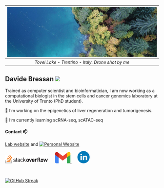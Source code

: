 
| ![LagoDiTovel](banner_tovel_drone.jpg) | 
|:--:| 
| *Tovel Lake - Trentino - Italy.  Drone shot by me* |

## Davide Bressan  ![](https://komarev.com/ghpvc/?username=DavideBrex)

Trained as computer scientist and bioinformatician, I am now working as a computational biologist in the stem cells and cancer genomics laboratory at the University of Trento (PhD student). 

🔭 I’m working on the epigenetics of liver regeneration and tumorigenesis. 

🌱 I’m currently learning scRNA-seq, scATAC-seq

#### Contact 📫
[Lab website](https://www.cibio.unitn.it/956/laboratory-of-stem-cells-and-cancer-genomics) and [![Personal Website]()]( https://davidebrex.github.io/)



[<img alt="alt_text" width="140px" src="logo-stackoverflow.png" />](https://stackoverflow.com/users/13328010/davidebrex?tab=profile) &nbsp;&nbsp;&nbsp;&nbsp; [<img src="logo_gmail.png" alt="Unitn logo" width="50"  /> ](mailto:davide.bressan-1@unitn.it)
 &nbsp;&nbsp;&nbsp;&nbsp;  [<img alt="alt_text" width="40px" src="linkedin_logo.png" />](https://www.linkedin.com/in/davide-bressan/)

&nbsp;

[![GitHub Streak](https://streak-stats.demolab.com?user=DavideBrex)](https://git.io/streak-stats)






